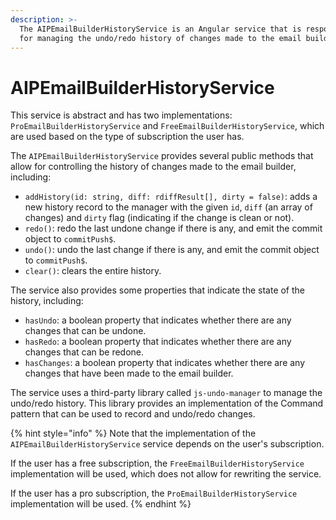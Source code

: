 ```yaml
---
description: >-
  The AIPEmailBuilderHistoryService is an Angular service that is responsible
  for managing the undo/redo history of changes made to the email builder.
---
```


# AIPEmailBuilderHistoryService

This service is abstract and has two implementations: `ProEmailBuilderHistoryService` and `FreeEmailBuilderHistoryService`, which are used based on the type of subscription the user has.

The `AIPEmailBuilderHistoryService` provides several public methods that allow for controlling the history of changes made to the email builder, including:

* `addHistory(id: string, diff: rdiffResult[], dirty = false)`: adds a new history record to the manager with the given `id`, `diff` (an array of changes) and `dirty` flag (indicating if the change is clean or not).
* `redo()`: redo the last undone change if there is any, and emit the commit object to `commitPush$`.
* `undo()`: undo the last change if there is any, and emit the commit object to `commitPush$`.
* `clear()`: clears the entire history.

The service also provides some properties that indicate the state of the history, including:

* `hasUndo`: a boolean property that indicates whether there are any changes that can be undone.
* `hasRedo`: a boolean property that indicates whether there are any changes that can be redone.
* `hasChanges`: a boolean property that indicates whether there are any changes that have been made to the email builder.

The service uses a third-party library called `js-undo-manager` to manage the undo/redo history. This library provides an implementation of the Command pattern that can be used to record and undo/redo changes.

{% hint style="info" %}
Note that the implementation of the `AIPEmailBuilderHistoryService` service depends on the user's subscription.&#x20;

If the user has a free subscription, the `FreeEmailBuilderHistoryService` implementation will be used, which does not allow for rewriting the service.&#x20;

If the user has a pro subscription, the `ProEmailBuilderHistoryService` implementation will be used.
{% endhint %}
